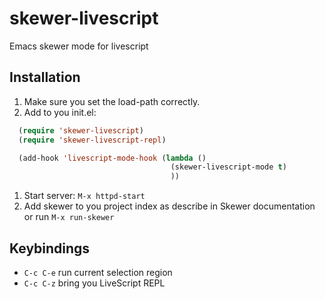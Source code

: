 skewer-livescript
=================

Emacs skewer mode for livescript

Installation
------------

1. Make sure you set the load-path correctly.
1. Add to you init.el:

```lisp
  (require 'skewer-livescript)
  (require 'skewer-livescript-repl)

  (add-hook 'livescript-mode-hook (lambda ()
                                    (skewer-livescript-mode t)
                                    ))
```

1. Start server: `M-x httpd-start`
1. Add skewer to you project index as describe in Skewer documentation or run `M-x run-skewer`

Keybindings
-----------

* `C-c C-e`  run current selection region
* `C-c C-z`  bring you LiveScript REPL
